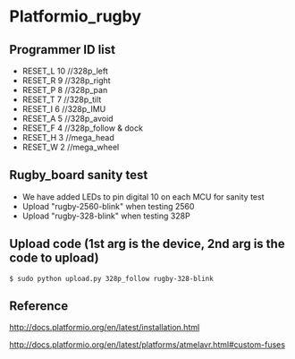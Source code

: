 # Platformio_rugby
## Programmer ID list
   * RESET_L     10 //328p_left
   * RESET_R     9 //328p_right
   * RESET_P     8 //328p_pan
   * RESET_T     7 //328p_tilt
   * RESET_I     6 //328p_IMU
   * RESET_A     5 //328p_avoid
   * RESET_F     4 //328p_follow & dock
   * RESET_H     3 //mega_head
   * RESET_W     2 //mega_wheel

## Rugby_board sanity test 
* We have added LEDs to pin digital 10 on each MCU for sanity test
* Upload "rugby-2560-blink" when testing 2560
* Upload "rugby-328-blink" when testing 328P

## Upload code (1st arg is the device, 2nd arg is the code to upload)
    $ sudo python upload.py 328p_follow rugby-328-blink

## Reference 
  http://docs.platformio.org/en/latest/installation.html
  
  http://docs.platformio.org/en/latest/platforms/atmelavr.html#custom-fuses
